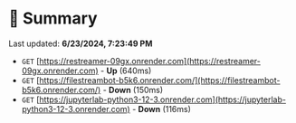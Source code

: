 # 📖 Summary
Last updated: **6/23/2024, 7:23:49 PM**

- `GET` [https://restreamer-09gx.onrender.com](https://restreamer-09gx.onrender.com) - **Up** (640ms)
- `GET` [https://filestreambot-b5k6.onrender.com/](https://filestreambot-b5k6.onrender.com/) - **Down** (150ms)
- `GET` [https://jupyterlab-python3-12-3.onrender.com](https://jupyterlab-python3-12-3.onrender.com) - **Down** (116ms)
